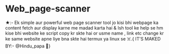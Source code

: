 # Web_page-scanner
★:- Ek simple aur powerful web page scanner tool jo kisi bhi webpage ka content fetch aur display karne me madad karta hai &amp; Ish tool ke help se hm kise bhi website ke script copy kr skte hai or usme name , link  etc change kr ke same website apne liye bna skte hai termux ya linux se ☠️.{ IT'S MAKED BY:- @Hindu_papa 🪬}
